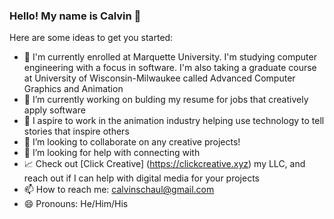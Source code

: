 ### Hello! My name is Calvin 👋

Here are some ideas to get you started:

- 🏫 I'm currently enrolled at Marquette University. I'm studying computer engineering with a focus in software. I'm also taking a graduate course at University of Wisconsin-Milwaukee called Advanced Computer Graphics and Animation
- 🔭 I’m currently working on bulding my resume for jobs that creatively apply software
- 🚀 I aspire to work in the animation industry helping use technology to tell stories that inspire others
- 👯 I’m looking to collaborate on any creative projects!
- 🤔 I’m looking for help with connecting with
- 📈 Check out [Click Creative] (https://clickcreative.xyz) my LLC, and reach out if I can help with digital media for your projects
- 📫 How to reach me: calvinschaul@gmail.com
- 😄 Pronouns: He/Him/His


